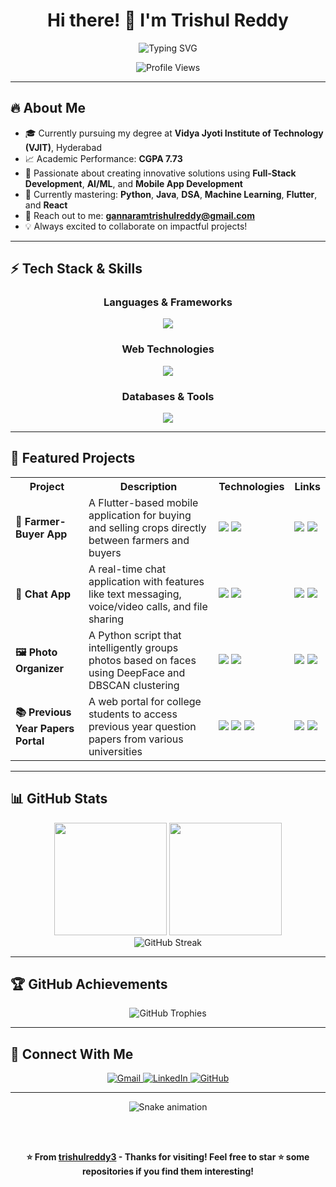 <div align="center">

# Hi there! 👋 I'm **Trishul Reddy**

<img src="https://readme-typing-svg.herokuapp.com?font=Fira+Code&size=22&pause=1000&color=00D4FF&center=true&vCenter=true&width=600&lines=3rd+Year+Student+at+VJIT;Full-Stack+Developer;AI+%26+ML+Enthusiast;App+Developer;Always+Learning+New+Technologies" alt="Typing SVG" />

![Profile Views](https://komarev.com/ghpvc/?username=trishulreddy3&label=Profile%20views&color=brightgreen&style=plastic)

</div>

---

## 🔥 **About Me**

- 🎓 Currently pursuing my degree at **Vidya Jyoti Institute of Technology (VJIT)**, Hyderabad
- 📈 Academic Performance: **CGPA 7.73**
- 🌟 Passionate about creating innovative solutions using **Full-Stack Development**, **AI/ML**, and **Mobile App Development**
- 🚀 Currently mastering: **Python**, **Java**, **DSA**, **Machine Learning**, **Flutter**, and **React**
- 📧 Reach out to me: **gannaramtrishulreddy@gmail.com**
- 💡 Always excited to collaborate on impactful projects!

---

## ⚡ **Tech Stack & Skills**

<div align="center">

### **Languages & Frameworks**
<p>
  <img src="https://skillicons.dev/icons?i=python,java,flutter,react,nodejs,firebase" />
</p>

### **Web Technologies**
<p>
  <img src="https://skillicons.dev/icons?i=html,css,js,tailwind" />
</p>

### **Databases & Tools**
<p>
  <img src="https://skillicons.dev/icons?i=mysql,sqlite,git,github,vscode,androidstudio" />
</p>

</div>

---

## 💼 **Featured Projects**

<table>
  <tr>
    <th>Project</th>
    <th>Description</th>
    <th>Technologies</th>
    <th>Links</th>
  </tr>
  <tr>
    <td><strong>🌾 Farmer-Buyer App</strong></td>
    <td>A Flutter-based mobile application for buying and selling crops directly between farmers and buyers</td>
    <td>
      <img src="https://img.shields.io/badge/Flutter-02569B?style=for-the-badge&logo=flutter&logoColor=white" />
      <img src="https://img.shields.io/badge/Firebase-FFCA28?style=for-the-badge&logo=firebase&logoColor=black" />
    </td>
    <td>
      <a href="#"><img src="https://img.shields.io/badge/Live-brightgreen?style=for-the-badge" /></a>
      <a href="#"><img src="https://img.shields.io/badge/Code-blue?style=for-the-badge" /></a>
    </td>
  </tr>
  <tr>
    <td><strong>💬 Chat App</strong></td>
    <td>A real-time chat application with features like text messaging, voice/video calls, and file sharing</td>
    <td>
      <img src="https://img.shields.io/badge/Flutter-02569B?style=for-the-badge&logo=flutter&logoColor=white" />
      <img src="https://img.shields.io/badge/Firebase-FFCA28?style=for-the-badge&logo=firebase&logoColor=black" />
    </td>
    <td>
      <a href="https://chat-frontend-one-phi.vercel.app/"><img src="https://img.shields.io/badge/Live-brightgreen?style=for-the-badge" /></a>
      <a href="#"><img src="https://img.shields.io/badge/Code-blue?style=for-the-badge" /></a>
    </td>
  </tr>
  <tr>
    <td><strong>🖼️ Photo Organizer</strong></td>
    <td>A Python script that intelligently groups photos based on faces using DeepFace and DBSCAN clustering</td>
    <td>
      <img src="https://img.shields.io/badge/Python-3776AB?style=for-the-badge&logo=python&logoColor=white" />
      <img src="https://img.shields.io/badge/OpenCV-5C3EE8?style=for-the-badge&logo=opencv&logoColor=white" />
    </td>
    <td>
      <a href="https://faceapp-client.vercel.app/"><img src="https://img.shields.io/badge/Live-brightgreen?style=for-the-badge" /></a>
      <a href="#"><img src="https://img.shields.io/badge/Code-blue?style=for-the-badge" /></a>
    </td>
  </tr>
  <tr>
    <td><strong>📚 Previous Year Papers Portal</strong></td>
    <td>A web portal for college students to access previous year question papers from various universities</td>
    <td>
      <img src="https://img.shields.io/badge/React-61DAFB?style=for-the-badge&logo=react&logoColor=black" />
      <img src="https://img.shields.io/badge/Node.js-339933?style=for-the-badge&logo=node.js&logoColor=white" />
      <img src="https://img.shields.io/badge/Express-000000?style=for-the-badge&logo=express&logoColor=white" />
    </td>
    <td>
      <a href="https://frolicking-druid-a778be.netlify.app/"><img src="https://img.shields.io/badge/Live-brightgreen?style=for-the-badge" /></a>
      <a href="#"><img src="https://img.shields.io/badge/Code-blue?style=for-the-badge" /></a>
    </td>
  </tr>
</table>

---

## 📊 **GitHub Stats**

<div align="center">
  <img height="180em" src="https://github-readme-stats.vercel.app/api?username=trishulreddy3&show_icons=true&theme=algolia&include_all_commits=true&count_private=true&hide_border=true" />
  <img height="180em" src="https://github-readme-stats.vercel.app/api/top-langs/?username=trishulreddy3&layout=compact&theme=algolia&hide_border=true" />
</div>

<div align="center">
  <img src="https://streak-stats.demolab.com?user=trishulreddy3&theme=algolia&hide_border=true" alt="GitHub Streak" />
</div>

---

## 🏆 **GitHub Achievements**

<div align="center">
  <img src="https://github-profile-trophy.vercel.app/?username=trishulreddy3&theme=algolia&no-frame=true&margin-w=10&margin-h=10" alt="GitHub Trophies" />
</div>

---

## 🤝 **Connect With Me**

<div align="center">
  <a href="mailto:gannaramtrishulreddy@gmail.com">
    <img src="https://img.shields.io/badge/Gmail-D14836?style=for-the-badge&logo=gmail&logoColor=white" alt="Gmail"/>
  </a>
  <a href="https://www.linkedin.com/in/trishulreddy">
    <img src="https://img.shields.io/badge/LinkedIn-0077B5?style=for-the-badge&logo=linkedin&logoColor=white" alt="LinkedIn"/>
  </a>
  <a href="https://github.com/trishulreddy3">
    <img src="https://img.shields.io/badge/GitHub-100000?style=for-the-badge&logo=github&logoColor=white" alt="GitHub"/>
  </a>
</div>

---

<div align="center">
  <img src="https://github.com/trishulreddy3/trishulreddy3/blob/output/github-contribution-grid-snake.svg" alt="Snake animation" />
  
  <br><br>
  
  **⭐️ From [trishulreddy3](https://github.com/trishulreddy3) - Thanks for visiting! Feel free to star ⭐ some repositories if you find them interesting!**
</div>
